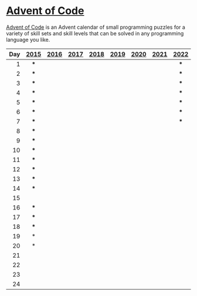 # [Advent of Code](https://adventofcode.com/)
[Advent of Code](https://adventofcode.com/) is an Advent calendar of small programming puzzles for a variety of skill sets and skill levels that can be solved in any programming language you like.

| Day | [2015](./2015) | [2016](./2016) | [2017](./2017) | [2018](./2018) | [2019](./2019) | [2020](./2020) | [2021](./2021) | [2022](./2022) | [2023](./2023) | [2024](./2024) |
|----:|:--------------:|:--------------:|:--------------:|:--------------:|:--------------:|:--------------:|:--------------:|:--------------:|:--------------:|:--------------:|
|   1 |     __*__      |                |                |                |                |                |                |     __*__      |     __*__      |     __*__      |
|   2 |     __*__      |                |                |                |                |                |                |     __*__      |     __*__      |     __*__      |
|   3 |     __*__      |                |                |                |                |                |                |     __*__      |     __*__      |     __*__      |
|   4 |     __*__      |                |                |                |                |                |                |     __*__      |     __*__      |     __*__      |
|   5 |     __*__      |                |                |                |                |                |                |     __*__      |       *        |     __*__      |
|   6 |     __*__      |                |                |                |                |                |                |     __*__      |     __*__      |     __*__      |
|   7 |     __*__      |                |                |                |                |                |                |     __*__      |                |     __*__      |
|   8 |     __*__      |                |                |                |                |                |                |                |     __*__      |     __*__      |
|   9 |     __*__      |                |                |                |                |                |                |                |     __*__      |     __*__      |
|  10 |     __*__      |                |                |                |                |                |                |                |     __*__      |     __*__      |
|  11 |     __*__      |                |                |                |                |                |                |                |     __*__      |     __*__      |
|  12 |     __*__      |                |                |                |                |                |                |                |       *        |     __*__      |
|  13 |     __*__      |                |                |                |                |                |                |                |       *        |     __*__      |
|  14 |     __*__      |                |                |                |                |                |                |                |     __*__      |     __*__      |
|  15 |                |                |                |                |                |                |                |                |     __*__      |     __*__      |
|  16 |     __*__      |                |                |                |                |                |                |                |     __*__      |       *        |
|  17 |     __*__      |                |                |                |                |                |                |                |                |       *        |
|  18 |     __*__      |                |                |                |                |                |                |                |     __*__      |     __*__      |
|  19 |       *        |                |                |                |                |                |                |                |       *        |       *        |
|  20 |       *        |                |                |                |                |                |                |                |                |       *        |
|  21 |                |                |                |                |                |                |                |                |                |                |
|  22 |                |                |                |                |                |                |                |                |                |     __*__      |
|  23 |                |                |                |                |                |                |                |                |                |       *        |
|  24 |                |                |                |                |                |                |                |                |                |       *        |
